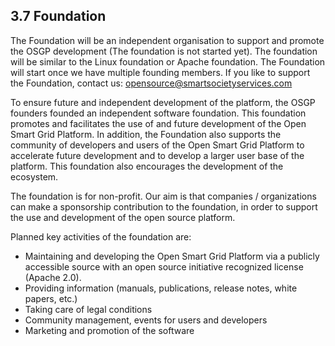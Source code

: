 
## 3.7 Foundation

The Foundation will be an independent organisation to support and promote the OSGP development (The foundation is not started yet). The foundation will be similar to the Linux foundation or Apache foundation. The Foundation will start once we have multiple founding members. If you like to support the Foundation, contact us: opensource@smartsocietyservices.com


To ensure future and independent development of the platform, the OSGP founders founded an independent software foundation. This foundation promotes and facilitates the use of and future development of the Open Smart Grid Platform. In addition, the Foundation also supports the community of developers and users of the Open Smart Grid Platform to accelerate future development and to develop a larger user base of the platform. This foundation also encourages the development of the ecosystem.

The foundation is for non-profit. Our aim is that companies / organizations can make a sponsorship contribution to the foundation, in order to support the use and development of the open source platform.

Planned key activities of the foundation are:

* Maintaining and developing the Open Smart Grid Platform via a publicly accessible source with an open source initiative recognized license (Apache 2.0).
* Providing information (manuals, publications, release notes, white papers, etc.)
* Taking care of legal conditions
* Community management, events for users and developers
* Marketing and promotion of the software
